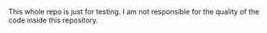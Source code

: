 This whole repo is just for testing.
I am not responsible for the quality of the code inside this repository.

